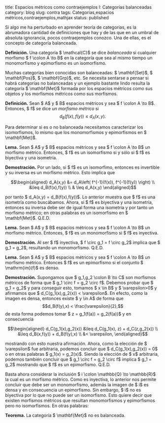 title: Espacios métricos como contraejemplos I: Categorías balanceadas
category: blog
slug: contra
tags: Categorías,espacios métricos,contraejemplos,mathjax
status: published

Si algo me ha perturbado en aprender teoría de categorías, es la
abrumadora cantidad de definiciones que hay y de las que en un umbral de
absoluta ignorancia, pocos contraejemplos conozco. Una de ellas, es el
concepto de categoría balanceada.

**Definición.** Una categoría $ \mathcal{C}$ se dice *balanceada* si
cualquier morfismo $ f \colon A \to B$ en la categoría que sea al mismo
tiempo un monomorfismo y epimorfismo es un isomorfismo.

Muchas categorías bien conocidas son balanceadas: $ \mathbf{Set}$,
$ \mathbf{Pos}$, $ \mathbf{Grp}$, etc. Se necesita sentarse a pensar si
habrá categorías no balanceadas y un ejemplo bastante lindo resulta la
categoría $ \mathbf{Met}$ formada por los espacios métricos como sus
objetos y los morfismos métricos como sus morfismos.

**Definición.** Sean $ A$ y $ B$ espacios métricos y sea
$ f \colon A \to B$. Entonces, $ f$ se dice *un morfismo métrico* si
$$d_B(f(x),f(y)) \leq d_A(x,y).$$

Para determinar si es o no balanceada necesitamos caracterizar los
isomorfismos, lo mismo que los monomorfismos y epimorfismos en
$ \mathbf{Met}$.

**Lema.** Sean $ A$ y $ B$ espacios métricos y sea $ f \colon A \to B$
un morfismo métrico. Entonces, $ f$ es un isomorfismo si y sólo si $ f$
es biyectiva y una isometría.

**Demostración.** Por un lado, si $ f$ es un isomorfimo, entonces es
invertible y su inversa es un morfismo métrico. Esto implica que

$$\begin{aligned}
    d_A(x,y) &= d_A\left( f^{-1}(f(x)), f^{-1}(f(y)) \right) \\
        &\leq d_B(f(x),f(y)) \\
    & \leq d_A(x,y)
  \end{aligned}$$

por tanto $ d_A(x,y) = d_B(f(x),f(y))$. Lo anterior muestra que $ f$ es
una isometría como buscábamos. Ahora, si $ f$ es biyectiva y una
isometría, entonces su inversa debe ser de igual forma una isometría y
por tanto un morfismo métrico; en otras palabras es un isomorfismo en
$ \mathbf{Met}$. Q.E.D.

**Lema.** Sean $ A$ y $ B$ espacios métricos y sea $ f \colon A \to B$
un morfismo métrico. Entonces, $ f$ es un monomorfismo si $ f$ es
inyectiva.

**Demostración.** Al ser $ f$ inyectiva, $ f \circ g_1 = f \circ g_2$
implica que $ g_1 = g_2$, resultando un monomorfismo. Q.E.D.

**Lema.** Sean $ A$ y $ B$ espacios métricos y sea $ f \colon A \to B$
un morfismo métrico. Entonces $ f$ es un epimorfismo si el conjunto
$ \mathrm{im}(f)$ es denso.

**Demostración.** Supongamos que $ g_1,g_2 \colon B \to C$ son morfismos
métricos de forma que $ g_1 \circ f = g_2 \circ f$. Debemos probar que
$ g_1 = g_2$ y para conseguir esto, tomamos $ x \in B$ y
$ \varepsilon>0$ y afirmamos que $ d_C(g_1(x),g_2(x)) < \varepsilon$. En
efecto, como la imagen es densa, entonces existe $ y \in A$ de forma que
$$d_B(f(y),x) < \frac{\varepsilon}{2},$$ de esta forma podemos tomar
$ z = g_1(f(a)) = g_2(f(a))$ y en consecuencia

$$\begin{aligned}
    d_C(g_1(x),g_2(x)) &\leq d_C(g_1(x), z) + d_C(z,g_2(x)) \\
    &\leq d_B(x,f(y)) + d_B(f(y),x) \\
    &< \varepsilon,
  \end{aligned}$$

mostrando con esto nuestra afirmación. Ahora, como la elección de
$ \varepsilon$ fue arbitraria, podemos concluir que
$ d_C(g_1(x),g_2(x)) = 0$ o en otras palabras $ g_1(x) = g_2(x)$. Siendo
la elección de $ x$ arbitraria, podemos también concluir que
$ g_1 \circ f = g_2 \circ f$ implica $ g_1 = g_2$ mostrando que $ f$ es
un epimorfismo. Q.E.D.

Basta ahora considerar la inclusión
$ i \colon \mathbb{Q} \to \mathbb{R}$ la cual es un morfismo métrico.
Como es inyectiva, lo anterior nos permite concluir que debe ser un
monomorfismo, además la imagen de $ i$ es densa y en consecuencia un
epimorfismo. Sin embargo, $ i$ no es biyectiva por lo que no puede ser
un isomorfismo. Esto quiere decir que existen morfismos métricos que
resultan monomorfismos y epimorfismos pero no isomorfismos. En otras
palabras:

**Teorema.** La categoría $ \mathbf{Met}$ no es balanceada.

